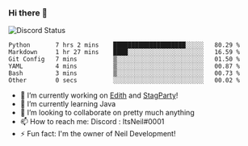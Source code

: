 ### Hi there 👋

![Discord Status](https://discord.c99.nl/widget/theme-1/702385226407608341.png)

<!--START_SECTION:waka-->

```text
Python       7 hrs 2 mins    ████████████████████░░░░░   80.29 %
Markdown     1 hr 27 mins    ████░░░░░░░░░░░░░░░░░░░░░   16.59 %
Git Config   7 mins          ▒░░░░░░░░░░░░░░░░░░░░░░░░   01.50 %
YAML         4 mins          ▒░░░░░░░░░░░░░░░░░░░░░░░░   00.87 %
Bash         3 mins          ▒░░░░░░░░░░░░░░░░░░░░░░░░   00.73 %
Other        0 secs          ░░░░░░░░░░░░░░░░░░░░░░░░░   00.02 %
```

<!--END_SECTION:waka-->
- 🔭 I’m currently working on [Edith](https://github.com/NeilDevelopment/Edith) and [StagParty](https://github.com/StagParty)!
- 🌱 I’m currently learning Java
- 👯 I’m looking to collaborate on pretty much anything
- 📫 How to reach me: Discord : ItsNeil#0001
- ⚡ Fun fact: I'm the owner of Neil Development!
